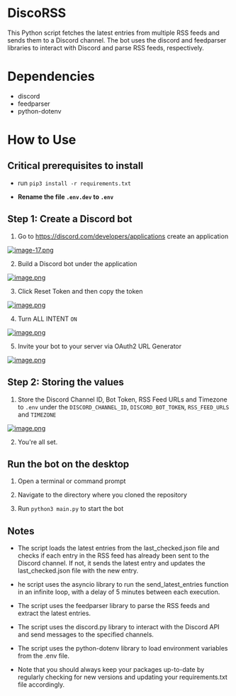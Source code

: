 # DiscoRSS

This Python script fetches the latest entries from multiple RSS feeds and sends them to a Discord channel. The bot uses the discord and feedparser libraries to interact with Discord and parse RSS feeds, respectively.

# Dependencies

* discord
* feedparser
* python-dotenv

# How to Use

## Critical prerequisites to install

* run ```pip3 install -r requirements.txt```

* **Rename the file `.env.dev` to `.env`**

## Step 1: Create a Discord bot

1. Go to https://discord.com/developers/applications create an application

[![image-17.png](https://i.postimg.cc/rp6J7h8D/image-17.png)](https://postimg.cc/QFb1TJKD)

2. Build a Discord bot under the application

[![image.png](https://i.postimg.cc/zv5J5JDz/image.png)](https://postimg.cc/TL78JvWF)

3. Click Reset Token and then copy the token

[![image.png](https://i.postimg.cc/sgBCkBPP/image.png)](https://postimg.cc/18Zd63j4)

4. Turn ALL INTENT `ON`

[![image.png](https://i.postimg.cc/RF48ZqtD/image.png)](https://postimg.cc/3yf9L8nX)

5. Invite your bot to your server via OAuth2 URL Generator

[![image.png](https://i.postimg.cc/yd3PBHQb/image.png)](https://postimg.cc/ZBZ3F1h8)

## Step 2: Storing the values

1. Store the Discord Channel ID, Bot Token, RSS Feed URLs and Timezone to `.env` under the `DISCORD_CHANNEL_ID`, `DISCORD_BOT_TOKEN`, `RSS_FEED_URLS` and `TIMEZONE`

[![image.png](https://i.postimg.cc/q7FvKMSB/image.png)](https://postimg.cc/Mcyw2xzg)

2. You're all set.

## Run the bot on the desktop

1. Open a terminal or command prompt

2. Navigate to the directory where you cloned the repository

3. Run `python3 main.py` to start the bot

## Notes

* The script loads the latest entries from the last_checked.json file and checks if each entry in the RSS feed has already been sent to the Discord channel. If not, it sends the latest entry and updates the last_checked.json file with the new entry.

* he script uses the asyncio library to run the send_latest_entries function in an infinite loop, with a delay of 5 minutes between each execution.

* The script uses the feedparser library to parse the RSS feeds and extract the latest entries.

* The script uses the discord.py library to interact with the Discord API and send messages to the specified channels.

* The script uses the python-dotenv library to load environment variables from the .env file.

* Note that you should always keep your packages up-to-date by regularly checking for new versions and updating your requirements.txt file accordingly.